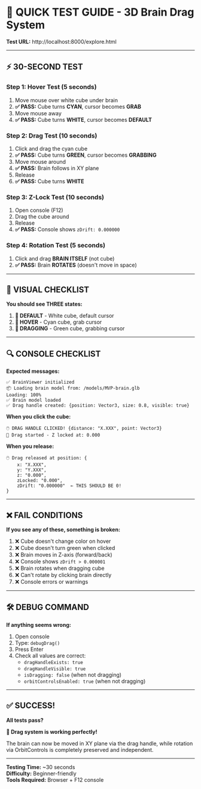 # 🚀 QUICK TEST GUIDE - 3D Brain Drag System

**Test URL:** http://localhost:8000/explore.html

---

## ⚡ 30-SECOND TEST

### **Step 1: Hover Test** (5 seconds)
1. Move mouse over white cube under brain
2. **✅ PASS:** Cube turns **CYAN**, cursor becomes **GRAB**
3. Move mouse away
4. **✅ PASS:** Cube turns **WHITE**, cursor becomes **DEFAULT**

### **Step 2: Drag Test** (10 seconds)
1. Click and drag the cyan cube
2. **✅ PASS:** Cube turns **GREEN**, cursor becomes **GRABBING**
3. Move mouse around
4. **✅ PASS:** Brain follows in XY plane
5. Release
6. **✅ PASS:** Cube turns **WHITE**

### **Step 3: Z-Lock Test** (10 seconds)
1. Open console (F12)
2. Drag the cube around
3. Release
4. **✅ PASS:** Console shows `zDrift: 0.000000`

### **Step 4: Rotation Test** (5 seconds)
1. Click and drag **BRAIN ITSELF** (not cube)
2. **✅ PASS:** Brain **ROTATES** (doesn't move in space)

---

## 🎯 VISUAL CHECKLIST

**You should see THREE states:**

1. **🤍 DEFAULT** - White cube, default cursor
2. **💙 HOVER** - Cyan cube, grab cursor  
3. **💚 DRAGGING** - Green cube, grabbing cursor

---

## 🔍 CONSOLE CHECKLIST

**Expected messages:**

```
✅ BrainViewer initialized
📦 Loading brain model from: /models/MVP-brain.glb
Loading: 100%
✅ Brain model loaded
✅ Drag handle created: {position: Vector3, size: 0.8, visible: true}
```

**When you click the cube:**
```
🖱️ DRAG HANDLE CLICKED! {distance: "X.XXX", point: Vector3}
📍 Drag started - Z locked at: 0.000
```

**When you release:**
```
🖱️ Drag released at position: {
    x: "X.XXX",
    y: "Y.XXX",
    z: "0.000",
    zLocked: "0.000",
    zDrift: "0.000000"  ← THIS SHOULD BE 0!
}
```

---

## ❌ FAIL CONDITIONS

**If you see any of these, something is broken:**

1. ❌ Cube doesn't change color on hover
2. ❌ Cube doesn't turn green when clicked
3. ❌ Brain moves in Z-axis (forward/back)
4. ❌ Console shows `zDrift > 0.000001`
5. ❌ Brain rotates when dragging cube
6. ❌ Can't rotate by clicking brain directly
7. ❌ Console errors or warnings

---

## 🛠️ DEBUG COMMAND

**If anything seems wrong:**

1. Open console
2. Type: `debugDrag()`
3. Press Enter
4. Check all values are correct:
   - `dragHandleExists: true`
   - `dragHandleVisible: true`
   - `isDragging: false` (when not dragging)
   - `orbitControlsEnabled: true` (when not dragging)

---

## ✅ SUCCESS!

**All tests pass?** 

**🎉 Drag system is working perfectly!**

The brain can now be moved in XY plane via the drag handle, while rotation via OrbitControls is completely preserved and independent.

---

**Testing Time:** ~30 seconds  
**Difficulty:** Beginner-friendly  
**Tools Required:** Browser + F12 console
